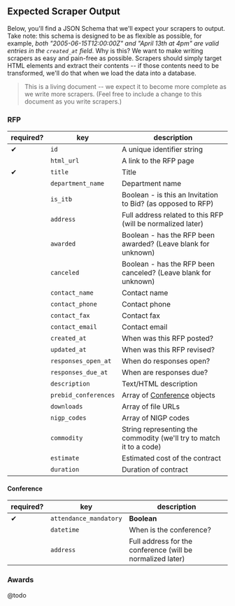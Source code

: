 ## Expected Scraper Output
Below, you'll find a JSON Schema that we'll expect your scrapers to output. Take note: this schema is designed to be as flexible as possible, for example, *both "2005-06-15T12:00:00Z" and "April 13th at 4pm" are valid entries in the `created_at` field*. Why is this? We want to make writing scrapers as easy and pain-free as possible. Scrapers should simply target HTML elements and extract their contents -- if those contents need to be transformed, we'll do that when we load the data into a database.

> This is a living document -- we expect it to become more complete as we write more scrapers. (Feel free to include a change to this document as you write scrapers.)

### RFP

| required? | key | description |
| --- | --- | --- |
| ✔ | `id` | A unique identifier string |
|   | `html_url` | A link to the RFP page |
| ✔ | `title` | Title |
|   | `department_name`| Department name |
|   | `is_itb`| Boolean - is this an Invitation to Bid? (as opposed to RFP) |
|   | `address`| Full address related to this RFP (will be normalized later) |
|   | `awarded` | Boolean - has the RFP been awarded? (Leave blank for unknown) |
|   | `canceled` | Boolean - has the RFP been canceled? (Leave blank for unknown) |
|   | `contact_name` | Contact name |
|   | `contact_phone` | Contact phone |
|   | `contact_fax` | Contact fax |
|   | `contact_email` | Contact email |
|   | `created_at` | When was this RFP posted? |
|   | `updated_at` | When was this RFP revised? |
|   | `responses_open_at` | When do responses open? |
|   | `responses_due_at` | When are responses due? |
|   | `description` | Text/HTML description |
|   | `prebid_conferences` | Array of [Conference](https://github.com/dobtco/openrfps/blob/master/OUTPUT.md#conference) objects |
|   | `downloads` | Array of file URLs |
|   | `nigp_codes` | Array of NIGP codes |
|   | `commodity` | String representing the commodity (we'll try to match it to a code) |
|   | `estimate` | Estimated cost of the contract |
|   | `duration` | Duration of contract |


#### Conference
| required? | key | description |
| --- | --- | --- |
| ✔ | `attendance_mandatory` | **Boolean** |
|   | `datetime` | When is the conference? |
|   | `address` | Full address for the conference (will be normalized later) |


### Awards
@todo
